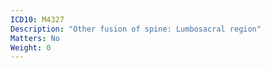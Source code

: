 ```yaml
---
ICD10: M4327
Description: "Other fusion of spine: Lumbosacral region"
Matters: No
Weight: 0
---
```

